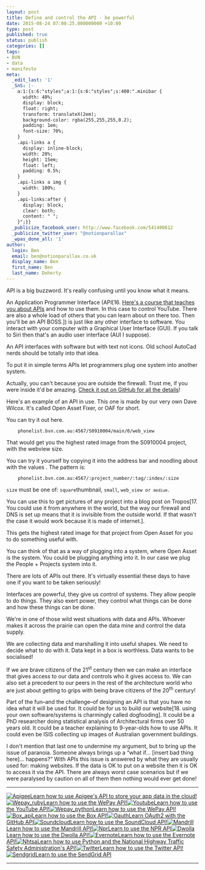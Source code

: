 ```yaml
---
layout: post
title: Define and control the API - be powerful
date: 2015-08-24 07:00:25.000000000 +10:00
type: post
published: true
status: publish
categories: []
tags:
- BVN
- data
- manifesto
meta:
  _edit_last: '1'
  _SnS: |-
    a:1:{s:6:"styles";a:1:{s:6:"styles";s:400:".minibar {
      width: 40%;
      display: block;
      float: right;
      transform: translateX(2em);
      background-color: rgba(255,255,255,0.2);
      padding: 1em;
      font-size: 70%;
    }
    .api-links a {
      display: inline-block;
      width: 20%;
      height: 15em;
      float: left;
      padding: 0.5%;
    }
    .api-links a img {
      width: 100%;
    }
    .api-links:after {
      display: block;
      clear: both;
      content: " ";
    }";}}
  _publicize_facebook_user: http://www.facebook.com/541400612
  _publicize_twitter_user: "@notionparallax"
  _wpas_done_all: '1'
author:
  login: Ben
  email: ben@notionparallax.co.uk
  display_name: Ben
  first_name: Ben
  last_name: Doherty
---
```

<p><!--more--></p>
<p>API is a big buzzword. It's really confusing until you know what it means.</p>
<p>An Application Programmer Interface (API[16. <a href="https://www.google.com/url?q=https%3A%2F%2Fwww.codecademy.com%2Fen%2Ftracks%2Fyoutube&amp;sa=D&amp;sntz=1&amp;usg=AFQjCNEc-H9T8Mj46IggXXnMD1dmj-e_rA">Here's a course that teaches you about APIs</a> and how to use them. In this case to control YouTube. There are also a whole load of others that you can learn about on there too. Then you'll be an API BOSS.]) is just like any other interface to software. You interact with your computer with a Graphical User Interface (GUI). If you talk to Siri then that's an audio user interface (AUI I suppose).</p>
<p>An API interfaces with software but with text not icons. Old school AutoCad nerds should be totally into that idea.</p>
<p>To put it in simple terms APIs let programmers plug one system into another system.</p>
<div class="minibar">Actually, you can't because you are outside the firewall. Trust me, if you were inside it'd be amazing. <a href="https://github.com/bvn-architecture/OAF">Check it out on GitHub for all the details</a>!</div>
<p>Here's an example of an API in use. This one is made by our very own Dave Wilcox. It's called Open Asset Fixer, or OAF for short.</p>
<p>You can try it out here.</p>
<p style="padding-left: 30px;"><code>phonelist.bvn.com.au:4567/S0910004/main/0/web_view</code></p>
<p>That would get you the highest rated image from the S0910004 project, with the webview size.</p>
<p>You can try it yourself by copying it into the address bar and noodling about with the values . The pattern is:</p>
<p style="padding-left: 30px;"><code>phonelist.bvn.com.au:4567/:project_number/:tag/:index/:size</code></p>
<p><code>size</code> must be one of: <code>square</code>thumbnail, <code>small</code>, <code>web_view or <code>medium</code>.</code></p>
<p>You can use this to get pictures of any project into a blog post on Tropos[17. You could use it from anywhere in the world, but the way our firewall and DNS is set up means that it is invisible from the outside world. If that wasn't the case it would work because it is made of internet.].</p>
<p>This gets the highest rated image for that project from Open Asset for you to do something useful with.</p>
<p>You can think of that as a way of plugging into a system, where Open Asset is the system. You could be plugging anything into it. In our case we plug the People + Projects system into it.</p>
<p>There are lots of APIs out there. It's virtually essential these days to have one if you want to be taken seriously!</p>
<p>Interfaces are powerful, they give us control of systems. They allow people to do things. They also exert power, they control what things can be done and how these things can be done.</p>
<p>We're in one of those wild west situations with data and APIs. Whoever makes it across the prairie can open the data mine and control the data supply.</p>
<p>We are collecting data and marshalling it into useful shapes. We need to decide what to do with it. Data kept in a box is worthless. Data wants to be socialised!</p>
<p>If we are brave citizens of the 21<sup>st</sup> century then we can make an interface that gives access to our data and controls who it gives access to. We can also set a precedent to our peers in the rest of the architecture world who are just about getting to grips with being brave citizens of the 20<sup>th</sup> century!</p>
<p>Part of the fun–and the challenge–of designing an API is that you have no idea what it will be used for. It could be for us to build our website[18. using your own software/systems is charmingly called dogfooding]. It could be a PhD researcher doing statistical analysis of Architectural firms over 50 years old. It could be a teacher explaining to 9-year-olds how to use APIs. It could even be ISIS collecting up images of Australian government buildings.</p>
<p>I don't mention that last one to undermine my argument, but to bring up the issue of paranoia. Someone always brings up a “what if… [insert bad thing here]… happens?” With APIs this issue is answered by what they are usually used for: making websites. If the data is OK to put on a website then it is OK to access it via the API. There are always worst case scenarios but if we were paralysed by caution on all of them then nothing would ever get done!</p>
<hr />
<div class="api-links"><a class="api-link" href="https://www.codecademy.com/en/tracks/apigee"><img class="api-card__logo--dark" src="{{ site.baseurl }}/assets/apigee-4a520ff47615b11efbbf1f1ac9b7e222.png" alt="Apigee" />Learn how to use Apigee's API to store your app data in the cloud!</a><a class="api-link" href="https://www.codecademy.com/en/tracks/apigee"><img class="api-card__logo--dark" src="{{ site.baseurl }}/assets/wepay_ruby-9d6921011ec820175616b1f4df2c0fb3.png" alt="Wepay_ruby" />Learn how to use the WePay API!</a><a class="api-link" href="https://www.codecademy.com/en/tracks/wepay_ruby"><img class="api-card__logo--dark" src="{{ site.baseurl }}/assets/youtube-5dfbbca603af73360f51e12871aff155.png" alt="Youtube" />Learn how to use the YouTube API!</a><a class="api-link" href="https://www.codecademy.com/en/tracks/youtube"><img class="api-card__logo--dark" src="{{ site.baseurl }}/assets/wepay_python-9d6921011ec820175616b1f4df2c0fb3.png" alt="Wepay_python" />Learn how to use the WePay API!</a><a class="api-link" href="https://www.codecademy.com/en/tracks/wepay_python"><img class="api-card__logo--dark" src="{{ site.baseurl }}/assets/box_api-8f4126255c5923d08a1828da5380da74.png" alt="Box_api" />Learn how to use the Box API!</a><a class="api-link" href="https://www.codecademy.com/en/tracks/box_api"><img class="api-card__logo--dark" src="{{ site.baseurl }}/assets/oauth-3d0dacbc67e989f4e151fa4cc29a6cf4.png" alt="Oauth" />Learn OAuth2 with the GitHub API</a><a class="api-link" href="https://www.codecademy.com/en/tracks/oauth"><img class="api-card__logo--dark" src="{{ site.baseurl }}/assets/soundcloud-ed814c92469e708ed5f86f73de02d149.png" alt="Soundcloud" />Learn how to use the SoundCloud API!</a><a class="api-link" href="https://www.codecademy.com/en/tracks/soundcloud"><img class="api-card__logo--dark" src="{{ site.baseurl }}/assets/mandrill-f6f35ee33e282022ef016a077c50d719.png" alt="Mandrill" />Learn how to use the Mandrill API!</a><a class="api-link" href="https://www.codecademy.com/en/tracks/mandrill"><img class="api-card__logo--dark" src="{{ site.baseurl }}/assets/npr-3a0cb92871a6b21a1c7163c5913f6673.png" alt="Npr" />Learn to use the NPR API</a><a class="api-link" href="https://www.codecademy.com/en/tracks/npr"><img class="api-card__logo--dark" src="{{ site.baseurl }}/assets/dwolla-136bce68b8949bd0772f868b9a9cd365.png" alt="Dwolla" />Learn how to use the Dwolla API!</a><a class="api-link" href="https://www.codecademy.com/en/tracks/dwolla"><img class="api-card__logo--dark" src="{{ site.baseurl }}/assets/evernote-b32ea1e156b3726193e4336ee2d19e18.png" alt="Evernote" />Learn how to use the Evernote API!</a><a class="api-link" href="https://www.codecademy.com/en/tracks/evernote"><img class="api-card__logo--dark" src="{{ site.baseurl }}/assets/nhtsa-a1945bc0e9cc40938d0c826ec07611d8.png" alt="Nhtsa" />Learn how to use Python and the National Highway Traffic Safety Administration's API!</a><a class="api-link" href="https://www.codecademy.com/en/tracks/nhtsa"><img class="api-card__logo--dark" src="{{ site.baseurl }}/assets/twitter-c76f0c72dca232a0a6a2c970f91c66cc.png" alt="Twitter" />Learn how to use the Twitter API!</a><a class="api-link" href="https://www.codecademy.com/en/tracks/twitter"><img class="api-card__logo--dark" src="{{ site.baseurl }}/assets/sendgrid-f1de2c2ba34221def46519f9a9ae7653.png" alt="Sendgrid" />Learn to use the SendGrid API</a></div>
<hr />
